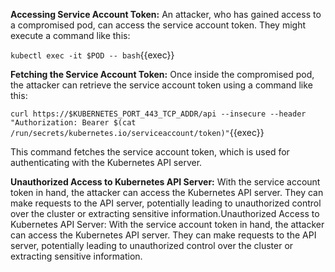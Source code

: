 **Accessing Service Account Token:** An attacker, who has gained access to a compromised pod, can access the service account token. They might execute a command like this:

`kubectl exec -it $POD -- bash`{{exec}}

**Fetching the Service Account Token:** Once inside the compromised pod, the attacker can retrieve the service account token using a command like this:

`curl https://$KUBERNETES_PORT_443_TCP_ADDR/api --insecure --header "Authorization: Bearer $(cat /run/secrets/kubernetes.io/serviceaccount/token)"`{{exec}}

This command fetches the service account token, which is used for authenticating with the Kubernetes API server.

**Unauthorized Access to Kubernetes API Server:** With the service account token in hand, the attacker can access the Kubernetes API server. They can make requests to the API server, potentially leading to unauthorized control over the cluster or extracting sensitive information.Unauthorized Access to Kubernetes API Server: With the service account token in hand, the attacker can access the Kubernetes API server. They can make requests to the API server, potentially leading to unauthorized control over the cluster or extracting sensitive information.

